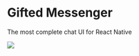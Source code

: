 # Gifted Messenger
The most complete chat UI for React Native

![](https://raw.githubusercontent.com/FaridSafi/react-native-gifted-messenger/master/documentation_assets/gifted-messenger-logo.png)
